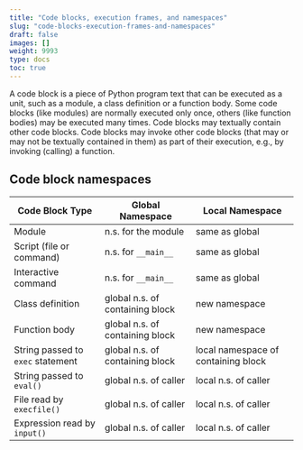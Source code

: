 ```yaml
---
title: "Code blocks, execution frames, and namespaces"
slug: "code-blocks-execution-frames-and-namespaces"
draft: false
images: []
weight: 9993
type: docs
toc: true
---
```


A code block is a piece of Python program text that can be executed as a unit, such as a module, a class definition or a function body. Some code blocks (like modules) are normally executed only once, others (like function bodies) may be executed many times. Code blocks may textually contain other code blocks. Code blocks may invoke other code blocks (that may or may not be textually contained in them) as part of their execution, e.g., by invoking (calling) a function.

## Code block namespaces
| Code Block Type | Global Namespace | Local Namespace |
| --------------- | ---------------- | --------------- |
| Module | n.s. for the module | same as global |
| Script (file or command) | n.s. for `__main__` | same as global |
| Interactive command | n.s. for `__main__` | same as global |
| Class definition | global n.s. of containing block | new namespace |
| Function body | global n.s. of containing block | new namespace |
| String passed to `exec` statement | global n.s. of containing block | local namespace of containing block |
| String passed to `eval()` | global n.s. of caller | local n.s. of caller |
| File read by `execfile()` | global n.s. of caller | local n.s. of caller |
| Expression read by `input()` | global n.s. of caller | local n.s. of caller |

